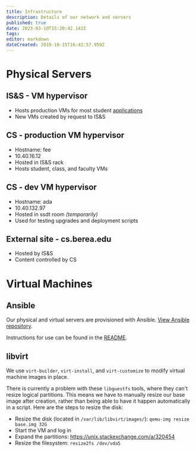 ```yaml
---
title: Infrastructure
description: Details of our network and servers
published: true
date: 2023-03-10T15:20:42.142Z
tags: 
editor: markdown
dateCreated: 2019-10-15T16:42:57.959Z
---
```


# Physical Servers

## IS&S - VM hypervisor

* Hosts production VMs for most student [applications](/applications)
* New VMs created by request to IS&S

## CS - production VM hypervisor
* Hostname: fee
* 10.40.16.12
* Hosted in IS&S rack
* Hosts student, class, and faculty VMs

## CS - dev VM hypervisor
* Hostname: ada
* 10.40.132.97
* Hosted in ssdt room *(temporarily)*
* Used for testing upgrades and deployment scripts

## External site - cs.berea.edu
* Hosted by IS&S
* Content controlled by CS


# Virtual Machines

## Ansible

Our physical and virtual servers are provisioned with Ansible. [View Ansible repository](https://bitbucket.org/laborstudents/ansible_proj/src/master/). 

Instructions for use can be found in the [README](https://bitbucket.org/laborstudents/ansible_proj/src/master/README.md).

## libvirt

We use `virt-builder`, `virt-install`, and `virt-customize` to modify virtual machine images in place.

There is currently a problem with these `libguestfs` tools, where they can't resize logical partitions. This means we have to manually resize our base image after creation, rather than being able to have it happen automatically in a script. Here are the steps to resize the disk:

* Resize the disk (located in `/var/lib/libvirt/images/`): `qemu-img resize base.img 32G`
* Start the VM and log in
* Expand the partitions: https://unix.stackexchange.com/a/320454
* Resize the filesystem: `resize2fs /dev/vda5`

